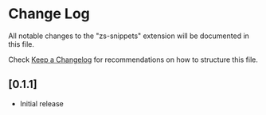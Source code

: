 # Change Log

All notable changes to the "zs-snippets" extension will be documented in this file.

Check [Keep a Changelog](http://keepachangelog.com/) for recommendations on how to structure this file.

## [0.1.1]

- Initial release
